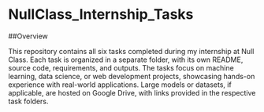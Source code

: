 ﻿# NullClass_Internship_Tasks
##Overview

This repository contains all six tasks completed during my internship at Null Class. Each task is organized in a separate folder, with its own README, source code, requirements, and outputs. The tasks focus on machine learning, data science, or web development projects, showcasing hands-on experience with real-world applications. Large models or datasets, if applicable, are hosted on Google Drive, with links provided in the respective task folders.
